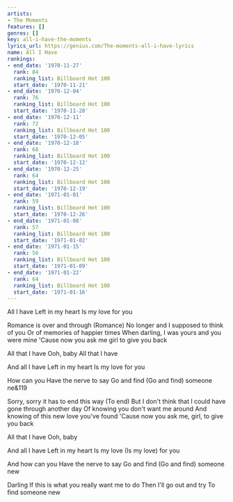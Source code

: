 ```yaml
---
artists:
- The Moments
features: []
genres: []
key: all-i-have-the-moments
lyrics_url: https://genius.com/The-moments-all-i-have-lyrics
name: All I Have
rankings:
- end_date: '1970-11-27'
  rank: 84
  ranking_list: Billboard Hot 100
  start_date: '1970-11-21'
- end_date: '1970-12-04'
  rank: 76
  ranking_list: Billboard Hot 100
  start_date: '1970-11-28'
- end_date: '1970-12-11'
  rank: 72
  ranking_list: Billboard Hot 100
  start_date: '1970-12-05'
- end_date: '1970-12-18'
  rank: 68
  ranking_list: Billboard Hot 100
  start_date: '1970-12-12'
- end_date: '1970-12-25'
  rank: 64
  ranking_list: Billboard Hot 100
  start_date: '1970-12-19'
- end_date: '1971-01-01'
  rank: 59
  ranking_list: Billboard Hot 100
  start_date: '1970-12-26'
- end_date: '1971-01-08'
  rank: 57
  ranking_list: Billboard Hot 100
  start_date: '1971-01-02'
- end_date: '1971-01-15'
  rank: 56
  ranking_list: Billboard Hot 100
  start_date: '1971-01-09'
- end_date: '1971-01-22'
  rank: 64
  ranking_list: Billboard Hot 100
  start_date: '1971-01-16'
---
```

All I have
Left in my heart
Is my love for you

Romance is over and through (Romance)
No longer and I supposed to think of you
Or of memories of happier times
When darling, I was yours and you were mine
'Cause now you ask me girl to give you back

All that I have
Ooh, baby
All that I have

And all I have
Left in my heart
Is my love for you

How can you
Have the nerve to say
Go and find (Go and find) someone ne&119

Sorry, sorry it has to end this way (To end)
But I don't think that I could have gone through another day
Of knowing you don't want me around
And knowing of this new love you've found
'Cause now you ask me, girl, to give you back

All that I have
Ooh, baby

And all I have
Left in my heart
Is my love (Is my love) for you

And how can you
Have the nerve to say
Go and find (Go and find) someone new

Darling
If this is what you really want me to do
Then I'll go out and try
To find someone new
